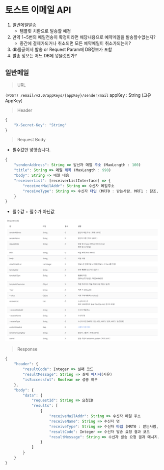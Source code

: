# 토스트 이메일 API

1. 일반메일발송
    - 템플릿 치환으로 발송할 예정
2. 만약 1~5번의 메일전송이 확정이라면 해당내용으로 예약메일을 발송할수없는지?
    - 중간에 결제가되거나 취소되면 모든 예약메일이 취소가되는지?
3. db를긁어서 발송 or Request Param에 DB정보가 포함
4. 발송 정보는 어느 DB에 넣을것인가?

## 일반메일

> URL

`(POST) /email/v2.0/appKeys/{appKey}/sender/mail`
appKey : String (고유 AppKey)

> Header

```ts
{
    "X-Secret-Key": "String"
}
```

> Request Body

- 필수값만 넣엇습니다.

```ts
{
    "senderAddress": String => 발신자 메일 주소 (MaxLength : 100)
    "title": String => 메일 제목 (MaxLength : 998)
    "body": String => 메일 내용
    "receiverList": [receiverListInterface] => {
        "receiverMailAddr": String => 수신자 메일주소
        "receiveType": String => 수신자 타입 (MRT0 : 받는사람, MRT1 : 참조, MRT2: 숨은참조)
    }
}
```

- 필수값 + 필수가 아닌값

![일반메일](asset/image/일반메일RequestBody.png)

> Response

```ts
{
    "header": {
        "resultCode": Integer => 실패 코드
        "resultMessage": String => 실패 메시지(사유)
        "isSuccessful": Boolean => 성공 여부
    },
    "body": {
        "data": {
            "requestId": String => 요청ID
            "results": [
                {
                    "receiveMailAddr": String => 수신자 메일 주소
                    "receiveName": String => 수신자 명
                    "receiveType": String => 수신자 타입 (MRT0 : 받는사람, MRT1 : 참조, MRT2: 숨은참조)
                    "resultCode": Integer => 수신자 발송 요청 결과 코드
                    "resultMessage": String => 수신자 발송 요청 결과 메시지.
                }
            ]
        }
    }
}
```